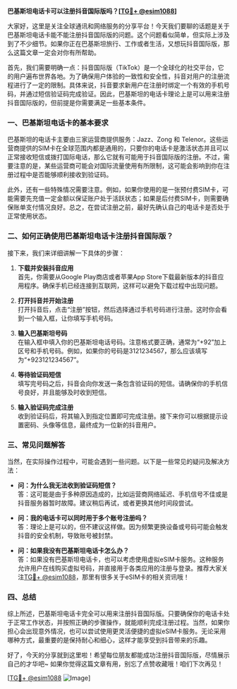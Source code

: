 **巴基斯坦电话卡可以注册抖音国际版吗？[[TG💪+ @esim1088](https://t.me/s/esim1088)]**

大家好，这里是关注全球通讯和网络服务的分享平台！今天我们要聊的话题是关于巴基斯坦电话卡能不能注册抖音国际版的问题。这个问题看似简单，但实际上涉及到了不少细节。如果你正在巴基斯坦旅行、工作或者生活，又想玩抖音国际版，那么这篇文章一定会对你有所帮助。

首先，我们需要明确一点：抖音国际版（TikTok）是一个全球化的社交平台，它的用户遍布世界各地。为了确保用户体验的一致性和安全性，抖音对用户的注册流程进行了一定的限制。具体来说，抖音要求新用户在注册时绑定一个有效的手机号码，并通过短信验证码完成验证。因此，巴基斯坦的电话卡理论上是可以用来注册抖音国际版的，但前提是你需要满足一些基本条件。

### 一、巴基斯坦电话卡的基本要求

巴基斯坦的电话卡主要由三家运营商提供服务：Jazz、Zong 和 Telenor。这些运营商提供的SIM卡在全球范围内都是通用的，只要你的电话卡是激活状态并且可以正常接收短信或拨打国际电话，那么它就有可能用于抖音国际版的注册。不过，需要注意的是，某些运营商可能会对国际流量使用有所限制，这可能会影响到你在注册过程中是否能够顺利接收到验证码。

此外，还有一些特殊情况需要注意。例如，如果你使用的是一张预付费SIM卡，可能需要先充值一定金额以保证账户处于活跃状态；如果是后付费SIM卡，则需要确保账单支付情况良好。总之，在尝试注册之前，最好先确认自己的电话卡是否处于正常使用状态。

### 二、如何正确使用巴基斯坦电话卡注册抖音国际版？

接下来，我们来详细讲解一下具体的步骤：

1. **下载并安装抖音应用**  
   首先，你需要从Google Play商店或者苹果App Store下载最新版本的抖音应用程序。确保手机已经连接到互联网，这样可以避免下载过程中出现问题。

2. **打开抖音并开始注册**  
   打开抖音后，点击“注册”按钮，然后选择通过手机号码进行注册。这时你会看到一个输入框，让你填写手机号码。

3. **输入巴基斯坦号码**  
   在输入框中填入你的巴基斯坦电话号码。注意格式要正确，通常为“+92”加上区号和手机号码。例如，如果你的号码是3121234567，那么应该填写为“+923121234567”。

4. **等待验证码短信**  
   填写完号码之后，抖音会向你发送一条包含验证码的短信。请确保你的手机信号良好，并且能够及时收到短信。

5. **输入验证码完成注册**  
   收到验证码后，将其输入到指定位置即可完成注册。接下来你可以根据提示设置密码、头像等信息，最终成为一位新的抖音用户。

### 三、常见问题解答

当然，在实际操作过程中，可能会遇到一些问题。以下是一些常见的疑问及解决方法：

- **问：为什么我无法收到验证码短信？**  
  答：这可能是由于多种原因造成的，比如运营商网络延迟、手机信号不佳或是抖音服务器暂时故障。建议稍后再试，或者更换其他时间段尝试。

- **问：我的电话卡可以同时用于多个账号注册吗？**  
  答：理论上是可以的，但不建议这样做。因为频繁更换设备或号码可能会触发抖音的安全机制，导致账号被封禁。

- **问：如果我没有巴基斯坦电话卡怎么办？**  
  答：如果没有巴基斯坦电话卡，也可以考虑使用虚拟eSIM卡服务。这种服务允许用户在线购买虚拟号码，并直接用于各类应用的注册与登录。推荐大家关注[TG💪+ @esim1088](https://t.me/s/esim1088)，那里有很多关于eSIM卡的相关资讯哦！

### 四、总结

综上所述，巴基斯坦电话卡完全可以用来注册抖音国际版。只要确保你的电话卡处于正常工作状态，并按照正确的步骤操作，就能顺利完成注册过程。当然，如果你担心会出现意外情况，也可以尝试使用更灵活便捷的虚拟eSIM卡服务。无论采用哪种方式，最重要的是保持耐心和细心，这样才能享受到抖音带来的乐趣。

好了，今天的分享就到这里啦！希望每位朋友都能成功注册抖音国际版，尽情展示自己的才华吧~ 如果你觉得这篇文章有用，别忘了点赞收藏哦！咱们下次再见！

[[TG💪+ @esim1088](https://t.me/s/esim1088) ![Image](https://i.postimg.cc/4NQfJmqS/Snipaste-2025-05-13-00-14-12.png)]